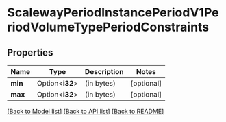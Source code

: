 # ScalewayPeriodInstancePeriodV1PeriodVolumeTypePeriodConstraints

## Properties

Name | Type | Description | Notes
------------ | ------------- | ------------- | -------------
**min** | Option<**i32**> | (in bytes) | [optional]
**max** | Option<**i32**> | (in bytes) | [optional]

[[Back to Model list]](../README.md#documentation-for-models) [[Back to API list]](../README.md#documentation-for-api-endpoints) [[Back to README]](../README.md)


